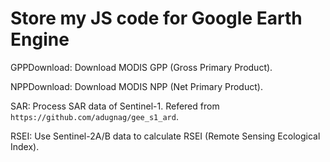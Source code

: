 # Store my JS code for Google Earth Engine

GPPDownload: Download MODIS GPP (Gross Primary Product).

NPPDownload: Download MODIS NPP (Net Primary Product).

SAR: Process SAR data of Sentinel-1. Refered from `https://github.com/adugnag/gee_s1_ard`.

RSEI: Use Sentinel-2A/B data to calculate RSEI (Remote Sensing Ecological Index).
